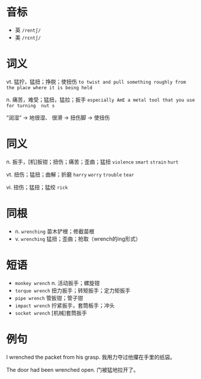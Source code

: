 # 音标

- 英 `/rentʃ/`
- 美 `/rɛntʃ/`

# 词义

vt. 猛拧，猛扭；挣脱；使扭伤
`to twist and pull something roughly from the place where it is being held`

n. 痛苦，难受；猛扭，猛拉；扳手
`especially AmE a metal tool that you use for turning  nut s `



“润湿” → 地很湿、 很滑 → 扭伤脚 → 使扭伤

# 同义

n. 扳手，[机]扳钳；扭伤；痛苦；歪曲；猛扭
`violence` `smart` `strain` `hurt`

vt. 扭伤；猛扭；曲解；折磨
`harry` `worry` `trouble` `tear`

vi. 扭伤；猛扭；猛绞
`rick`

# 同根

- n. `wrenching` 苗木铲根；修截苗根
- v. `wrenching` 猛扭；歪曲；抢取（wrench的ing形式）

# 短语

- `monkey wrench` n. 活动扳手；螺旋钳
- `torque wrench` 扭力扳手；转矩扳手；定力矩扳手
- `pipe wrench` 管扳钳；管子钳
- `impact wrench` 拧紧扳手，套筒板手；冲头
- `socket wrench` [机械]套筒扳手

# 例句

I wrenched the packet from his grasp.
我用力夺过他攥在手里的纸袋。

The door had been wrenched open.
门被猛地拉开了。



